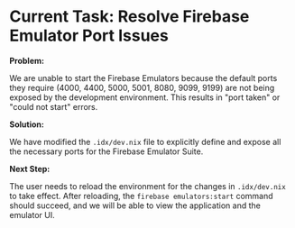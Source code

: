 # Current Task: Resolve Firebase Emulator Port Issues

**Problem:**

We are unable to start the Firebase Emulators because the default ports they require (4000, 4400, 5000, 5001, 8080, 9099, 9199) are not being exposed by the development environment. This results in "port taken" or "could not start" errors.

**Solution:**

We have modified the `.idx/dev.nix` file to explicitly define and expose all the necessary ports for the Firebase Emulator Suite.

**Next Step:**

The user needs to reload the environment for the changes in `.idx/dev.nix` to take effect. After reloading, the `firebase emulators:start` command should succeed, and we will be able to view the application and the emulator UI.
